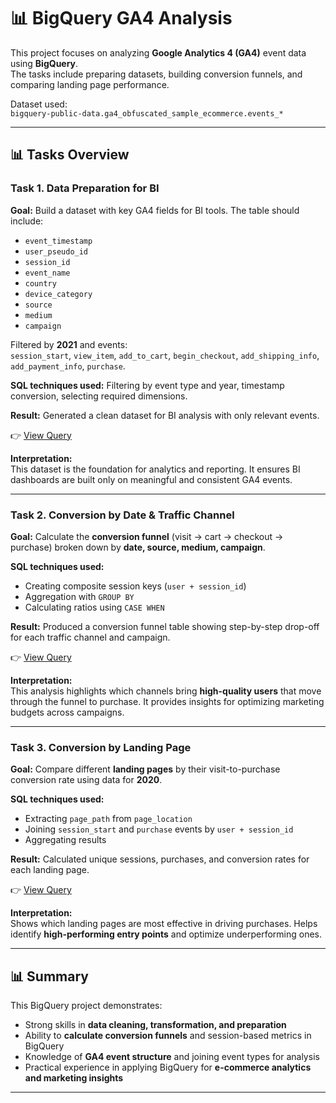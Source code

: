 # 📊 BigQuery GA4 Analysis  

This project focuses on analyzing **Google Analytics 4 (GA4)** event data using **BigQuery**.  
The tasks include preparing datasets, building conversion funnels, and comparing landing page performance.  

Dataset used:  
`bigquery-public-data.ga4_obfuscated_sample_ecommerce.events_*`  

---

## 📊 Tasks Overview  

### Task 1. Data Preparation for BI  

**Goal:** Build a dataset with key GA4 fields for BI tools. The table should include:  
- `event_timestamp`  
- `user_pseudo_id`  
- `session_id`  
- `event_name`  
- `country`  
- `device_category`  
- `source`  
- `medium`  
- `campaign`  

Filtered by **2021** and events:  
`session_start`, `view_item`, `add_to_cart`, `begin_checkout`, `add_shipping_info`, `add_payment_info`, `purchase`.  

**SQL techniques used:** Filtering by event type and year, timestamp conversion, selecting required dimensions.  

**Result:** Generated a clean dataset for BI analysis with only relevant events.  

👉 [View Query](./scripts//script_bq1.sql)  

**Interpretation:**  
This dataset is the foundation for analytics and reporting. It ensures BI dashboards are built only on meaningful and consistent GA4 events.  

---

### Task 2. Conversion by Date & Traffic Channel  

**Goal:** Calculate the **conversion funnel** (visit → cart → checkout → purchase) broken down by **date, source, medium, campaign**.  

**SQL techniques used:**  
- Creating composite session keys (`user + session_id`)  
- Aggregation with `GROUP BY`  
- Calculating ratios using `CASE WHEN`  

**Result:** Produced a conversion funnel table showing step-by-step drop-off for each traffic channel and campaign.  

👉 [View Query](bigquery/assets/script_bq1.sql)  

**Interpretation:**  
This analysis highlights which channels bring **high-quality users** that move through the funnel to purchase. It provides insights for optimizing marketing budgets across campaigns.  

---

### Task 3. Conversion by Landing Page  

**Goal:** Compare different **landing pages** by their visit-to-purchase conversion rate using data for **2020**.  

**SQL techniques used:**  
- Extracting `page_path` from `page_location`  
- Joining `session_start` and `purchase` events by `user + session_id`  
- Aggregating results  

**Result:** Calculated unique sessions, purchases, and conversion rates for each landing page.  

👉 [View Query](script_bq3.sql)  

**Interpretation:**  
Shows which landing pages are most effective in driving purchases. Helps identify **high-performing entry points** and optimize underperforming ones.  

---

## 📊 Summary  

This BigQuery project demonstrates:  
- Strong skills in **data cleaning, transformation, and preparation**  
- Ability to **calculate conversion funnels** and session-based metrics in BigQuery  
- Knowledge of **GA4 event structure** and joining event types for analysis  
- Practical experience in applying BigQuery for **e-commerce analytics and marketing insights**  

---

